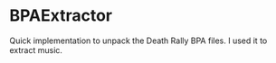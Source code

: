 # BPAExtractor
 
Quick implementation to unpack the Death Rally BPA files. I used it to extract music.